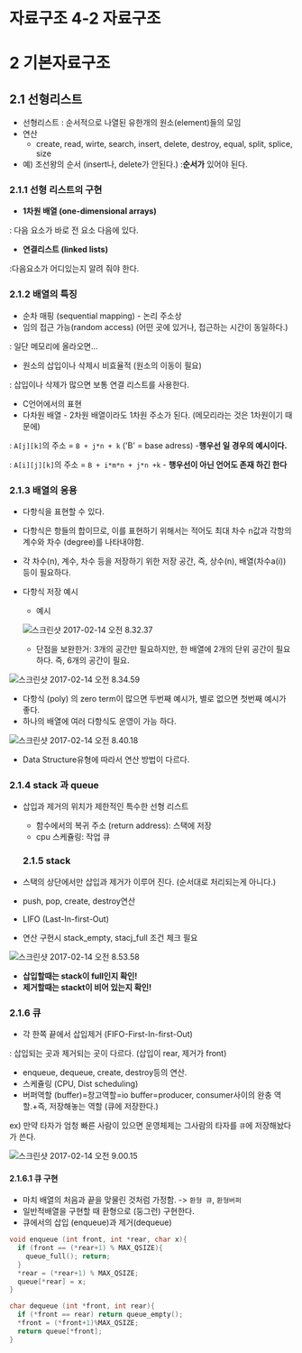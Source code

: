 # 자료구조 4-2 자료구조

# 2 기본자료구조

## 2.1 선형리스트

- 선형리스트 : 순서적으로 나열된 유한개의 원소(element)들의 모임
- 연산
  - create, read, wirte, search, insert, delete, destroy, equal, split, splice, size
- 예) 조선왕의 순서 (insert나, delete가 안된다.) :**순서가** 있어야 된다.

### 2.1.1 선형 리스트의 구현

- **1차원 배열 (one-dimensional arrays)**

: 다음 요소가 바로 전 요소 다음에 있다.

- **연결리스트 (linked lists)**

:다음요소가 어디있는지 알려 줘야 한다.

### 2.1.2 배열의 특징

- 순차 매핑 (sequential mapping) - 논리 주소상
- 임의 접근 가능(random access) (어떤 곳에 있거나, 접근하는 시간이 동일하다.)

: 일단 메모리에 올라오면...

- 원소의 삽입이나 삭제시 비효율적 (원소의 이동이 필요)

: 삽입이나 삭제가 많으면 보통 연결 리스트를 사용한다.

- C언어에서의 표현
- 다차원 배열 - 2차원 배열이라도 1차원 주소가 된다. (메모리라는 것은 1차원이기 때문에)

: `A[j][k]`의 주소 = `B + j*n + k` ('B' = base adress) -**행우선 일 경우의 예시이다.**

: `A[i][j][k]`의 주소 = `B + i*m*n + j*n +k`  - **행우선이 아닌 언어도 존재 하긴 한다**

### 2.1.3 배열의 응용

- 다항식을 표현할 수 있다.

- 다항식은 항들의 합이므로, 이를 표현하기 위해서는 적어도 최대 차수 n값과 각항의 계수와 차수 (degree)를 나타내야함.

- 각 차수(n), 계수, 차수 등을 저장하기 위한 저장 공간, 즉, 상수(n), 배열(차수a(i)) 등이 필요하다.

- 다항식 저장 예시

  - 예시

  ![스크린샷 2017-02-14 오전 8.32.37](https://github.com/CressZZ/today-i-learned/blob/master/02_My_Study/03_Data-structure_sanghoLee/asset/%EC%8A%A4%ED%81%AC%EB%A6%B0%EC%83%B7%202017-02-14%20%EC%98%A4%EC%A0%84%208.32.37.png?raw=true)

  - 단점을 보완한거: 3개의 공간만 필요하지만, 한 배열에 2개의 단위 공간이 필요하다. 즉, 6개의 공간이 필요.

![스크린샷 2017-02-14 오전 8.34.59](https://github.com/CressZZ/today-i-learned/blob/master/02_My_Study/03_Data-structure_sanghoLee/asset/%EC%8A%A4%ED%81%AC%EB%A6%B0%EC%83%B7%202017-02-14%20%EC%98%A4%EC%A0%84%208.34.59.png?raw=true)

- 다항식 (poly) 의 zero term이 많으면 두번째 예시가, 별로 없으면 첫번째 예시가 좋다.
- 하나의 배열에 여러 다항식도 운영이 가능 하다.

![스크린샷 2017-02-14 오전 8.40.18](https://github.com/CressZZ/today-i-learned/blob/master/02_My_Study/03_Data-structure_sanghoLee/asset/%EC%8A%A4%ED%81%AC%EB%A6%B0%EC%83%B7%202017-02-14%20%EC%98%A4%EC%A0%84%208.40.18.png)

- Data Structure유형에 따라서 연산 방법이 다르다.

### 2.1.4 stack 과 queue

- 삽입과 제거의 위치가 제한적인 특수한 선형 리스트
  - 함수에서의 복귀 주소 (return address): 스택에 저장
  - cpu 스케쥴링: 작업 큐

  ### 2.1.5 stack

- 스택의 상단에서만 삽입과 제거가 이루어 진다. (순서대로 처리되는게 아니다.)
- push, pop, create, destroy연산
- LIFO (Last-In-first-Out)
- 연산 구현시 stack_empty, stacj_full 조건 체크 필요

![스크린샷 2017-02-14 오전 8.53.58](https://github.com/CressZZ/today-i-learned/blob/master/02_My_Study/03_Data-structure_sanghoLee/asset/%EC%8A%A4%ED%81%AC%EB%A6%B0%EC%83%B7%202017-02-14%20%EC%98%A4%EC%A0%84%208.40.18.png?raw=true)

- **삽입할때는 stack이 full인지 확인!**
- **제거할때는 stackt이 비어 있는지 확인!**

### 2.1.6 큐

- 각 한쪽 끝에서 삽입제거 (FIFO-First-In-first-Out)

: 삽입되는 곳과 제거되는 곳이 다르다. (삽입이 rear, 제거가 front)

- enqueue, dequeue, create, destroy등의 연산.
- 스케쥴링 (CPU, Dist scheduling)
- 버퍼역할 (buffer)=창고역할=io buffer=producer, consumer사이의 완충 역할.+즉, 저장해놓는 역할 (큐에 저장한다.)

ex) 만약 타자가 엄청 빠른 사람이 있으면 운영체제는 그사람의 타자를 `큐`에 저장해놨다가 쓴다.

![스크린샷 2017-02-14 오전 9.00.15](https://github.com/CressZZ/today-i-learned/blob/master/02_My_Study/03_Data-structure_sanghoLee/asset/%EC%8A%A4%ED%81%AC%EB%A6%B0%EC%83%B7%202017-02-14%20%EC%98%A4%EC%A0%84%209.00.15.png?raw=true)

#### 2.1.6.1 큐 구현

- 마치 배열의 처음과 끝을 맞물린 것처럼 가정함.  -> `환형 큐`, `환형버퍼`
- 일반적배열을 구현할 때 환형으로 (둥그런) 구현한다.
- 큐에서의 삽입 (enqueue)과 제거(dequeue)

```c
void enqueue (int front, int *rear, char x){
  if (front == (*rear+1) % MAX_QSIZE){
    queue_full(); return;
  }
  *rear = (*rear+1) % MAX_QSIZE;
  queue[*rear] = x;
}

char dequeue (int *front, int rear){
  if (*front == rear) return queue_empty();
  *front = (*front+1)%MAX_QSIZE;
  return queue[*front];
}
```
